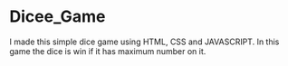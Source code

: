# Dicee_Game
I made this simple dice game using HTML, CSS and JAVASCRIPT. In this game the dice is win if it has maximum number on it.
